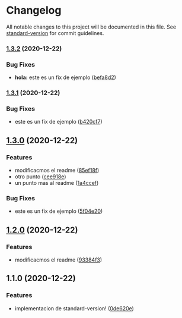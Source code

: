 # Changelog

All notable changes to this project will be documented in this file. See [standard-version](https://github.com/conventional-changelog/standard-version) for commit guidelines.

### [1.3.2](https://github.com/walopper/sender-core/compare/v1.3.1...v1.3.2) (2020-12-22)


### Bug Fixes

* **hola:** este es un fix de ejemplo ([befa8d2](https://github.com/walopper/sender-core/commit/befa8d2ac143099e0142b72e6863377e3653b701))

### [1.3.1](https://github.com/walopper/sender-core/compare/v1.3.0...v1.3.1) (2020-12-22)


### Bug Fixes

* este es un fix de ejemplo ([b420cf7](https://github.com/walopper/sender-core/commit/b420cf78a085081f1376c48bde4bc206170db3bd))

## [1.3.0](https://github.com/walopper/sender-core/compare/v1.2.0...v1.3.0) (2020-12-22)


### Features

* modificacmos el readme ([85ef18f](https://github.com/walopper/sender-core/commit/85ef18f6ee78a7afef2e4fa425dfd38a84ab913d))
* otro punto ([cee918e](https://github.com/walopper/sender-core/commit/cee918e9a701f923fd0cc603cea8986e7b2a3b58))
* un punto mas al readme ([1a4ccef](https://github.com/walopper/sender-core/commit/1a4ccef8028b7e87fe4366d8ff9ec929300e4452))


### Bug Fixes

* este es un fix de ejemplo ([5f04e20](https://github.com/walopper/sender-core/commit/5f04e202d9d7b865676b0c64706e3db00a8e423d))

## [1.2.0](https://github.com/walopper/sender-core/compare/v1.1.0...v1.2.0) (2020-12-22)


### Features

* modificacmos el readme ([93384f3](https://github.com/walopper/sender-core/commit/93384f35598a52ac0b367887858a69dd9ba2bd07))

## 1.1.0 (2020-12-22)


### Features

* implementacion de standard-version! ([0de620e](https://github.com/walopper/sender-core/commit/0de620e67ca3d5e36d81e831fa66da9135a145f7))
